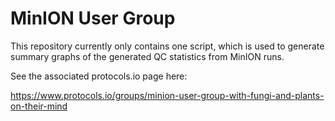 # MinION User Group

This repository currently only contains one script, which is used to generate summary graphs of the
generated QC statistics from MinION runs.

See the associated protocols.io page here:

https://www.protocols.io/groups/minion-user-group-with-fungi-and-plants-on-their-mind
